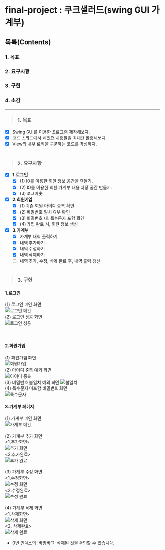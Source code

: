 # final-project : 쿠크샐러드(swing GUI 가계부)
## 목록(Contents)
### 1. 목표
### 2. 요구사항
### 3. 구현
### 4. 소감

---
> ### 1. 목표
- [x] Swing GUI를 이용한 프로그램 제작해보자.
- [x] 코드 스쿼드에서 배웠던 내용들을 최대한 활용해보자.
- [x] View와 내부 로직을 구분하는 코드를 작성하자.
<br><br>
> ### 2. 요구사항
- [x] **1.로그인**
    - [x] (1) IO를 이용한 회원 정보 공간을 만들기.
    - [x] (2) IO를 이용한 회원 가계부 내용 저장 공간 만들기.
    - [x] (3) 로그아웃
    
- [x] **2.회원가입**
    - [x] (1) 기존 회원 아이디 중복 확인
    - [x] (2) 비밀번호 일치 여부 확인
    - [x] (3) 비밀번호 내, 특수문자 포함 확인
    - [x] (4) 가입 완료 시, 회원 정보 생성
    
- [x] **3.가계부**
    - [x] 가계부 내역 출력하기
    - [x] 내역 추가하기
    - [x] 내역 수정하기
    - [x] 내역 삭제하기
    - [ ] 내역 추가, 수정, 삭제 완료 후, 내역 출력 갱신
<br><br>
    
> ### 3. 구현
#### **1.로그인**
(1) 로그인 메인 화면   
![로그인 메인](https://github.com/pbg0205/codesquad-cocoa-java/blob/master/AccountBook/image/login_page.png)   
(2) 로그인 성공 화면   
![로그인 성공](https://github.com/pbg0205/codesquad-cocoa-java/blob/master/AccountBook/image/login_success.PNG)   
<br><br>

#### **2.회원가입**
(1) 회원가입 화면   
![회원가입](https://github.com/pbg0205/codesquad-cocoa-java/blob/master/AccountBook/image/signup_input.PNG)   
(2) 아이디 중복 예외 화면   
![아이디 중복](https://github.com/pbg0205/codesquad-cocoa-java/blob/master/AccountBook/image/duplicated_Id_message.PNG)   
(3) 비밀번호 불일치 예외 화면
![불일치](https://github.com/pbg0205/codesquad-cocoa-java/blob/master/AccountBook/image/not_same_password.PNG)    
(4) 특수문자 미포함 비밀번호 화면    
![특수문자](https://github.com/pbg0205/codesquad-cocoa-java/blob/master/AccountBook/image/not_special_character.PNG)   

#### **3.가계부 페이지**
(1) 가계부 메인 화면   
![가계부 메인](https://github.com/pbg0205/codesquad-cocoa-java/blob/master/AccountBook/image/not_special_character.PNG)   
<br>
(2) 가계부 추가 화면   
<1.추가화면>   
![추가 화면](https://github.com/pbg0205/codesquad-cocoa-java/blob/master/AccountBook/image/add_command.PNG)   
<2.추가완료>   
![추가 완료](https://github.com/pbg0205/codesquad-cocoa-java/blob/master/AccountBook/image/add_confirm.PNG)   
<br>
(3) 가계부 수정 화면   
<1.수정화면>   
![수정 화면](https://github.com/pbg0205/codesquad-cocoa-java/blob/master/AccountBook/image/modify_command.PNG)   
<2.수정완료>   
![수정 완료](https://github.com/pbg0205/codesquad-cocoa-java/blob/master/AccountBook/image/modify_confirm.PNG)   
<br>
(4) 가계부 삭제 화면   
<1.삭제화면>   
![삭제 화면](https://github.com/pbg0205/codesquad-cocoa-java/blob/master/AccountBook/image/delete_command.PNG)   
<2. 삭제완료>   
![삭제 완료](https://github.com/pbg0205/codesquad-cocoa-java/blob/master/AccountBook/image/delete_page.PNG)   
- 0번 인덱스의 '바밤바'가 삭제된 것을 확인할 수 있습니다.
<br>